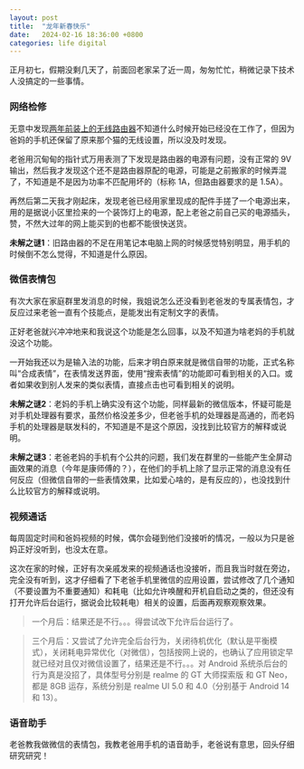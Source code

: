 ```yaml
---
layout: post
title:  "龙年新春快乐"
date:   2024-02-16 18:36:00 +0800
categories: life digital
---
```


正月初七，假期没剩几天了，前面回老家呆了近一周，匆匆忙忙，稍微记录下技术人没搞定的一些事情。

### 网络检修

无意中发现[两年前装上的无线路由器](https://yingang.github.io/life/digital/2022/02/07/happy-new-year-of-the-tiger.html)不知道什么时候开始已经没在工作了，但因为爸妈的手机还保留了原来那个猫的无线设置，所以没及时发现。

老爸用沉甸甸的指针式万用表测了下发现是路由器的电源有问题，没有正常的 9V 输出，然后我才发现这个还不是路由器原配的电源，可能是之前搬家的时候弄混了，不知道是不是因为功率不匹配用坏的（标称 1A，但路由器要求的是 1.5A）。

再然后第二天我才刚起床，发现老爸已经用家里现成的配件手搓了一个电源出来，用的是据说小区里捡来的一个装饰灯上的电源，配上老爸之前自己买的电源插头，赞，不然大过年的网上能买到的也都不能很快送货。

**未解之谜1**：旧路由器的不足在用笔记本电脑上网的时候感觉特别明显，用手机的时候倒不怎么觉得，不知道是什么原因。

### 微信表情包

有次大家在家庭群里发消息的时候，我姐说怎么还没看到老爸发的专属表情包，才反应过来老爸一直有个技能点，是能发出有定制文字的表情。

正好老爸就兴冲冲地来和我说这个功能是怎么回事，以及不知道为啥老妈的手机就没这个功能。

一开始我还以为是输入法的功能，后来才明白原来就是微信自带的功能，正式名称叫“合成表情”，在表情发送界面，使用“搜索表情”的功能即可看到相关的入口。或者如果收到别人发来的类似表情，直接点击也可看到相关的说明。

**未解之谜2**：老妈的手机上确实没有这个功能，同样最新的微信版本，怀疑可能是对手机处理器有要求，虽然价格没差多少，但老爸手机的处理器是高通的，而老妈手机的处理器是联发科的，不知道是不是这个原因，没找到比较官方的解释或说明。

**未解之谜3**：老爸老妈的手机有个公共的问题，我们发在群里的一些能产生全屏动画效果的消息（今年是康师傅的？），在他们的手机上除了显示正常的消息没有任何反应（但微信自带的一些表情效果，比如爱心啥的，是有反应的），也没找到什么比较官方的解释或说明。

### 视频通话

每周固定时间和爸妈视频的时候，偶尔会碰到他们没接听的情况，一般以为只是爸妈正好没听到，也没太在意。

这次在家的时候，正好有次亲戚发来的视频通话也没接听，而且我当时就在旁边，完全没有听到，这才仔细看了下老爸手机里微信的应用设置，尝试修改了几个通知（不要设置为不重要通知）和耗电（比如允许唤醒和开机自启动之类的，但还没有打开允许后台运行，据说会比较耗电）相关的设置，后面再观察观察效果。

> 一个月后：结果还是不行。。。得尝试改下允许后台运行了。

> 三个月后：又尝试了允许完全后台行为，关闭待机优化（默认是平衡模式），关闭耗电异常优化（对微信），包括按网上说的，也确认了应用锁定早就已经对且仅对微信设置了，结果还是不行。。。对 Android 系统杀后台的行为真是没招了，具体型号分别是 realme 的 GT 大师探索版 和 GT Neo，都是 8GB 运存，系统分别是 realme UI 5.0 和 4.0（分别基于 Android 14 和 13）。

### 语音助手

老爸教我做微信的表情包，我教老爸用手机的语音助手，老爸说有意思，回头仔细研究研究！

<script src="https://utteranc.es/client.js"
        repo="yingang/yingang.github.io"
        issue-term="pathname"
        label="Comment"
        theme="github-light"
        crossorigin="anonymous"
        async>
</script>